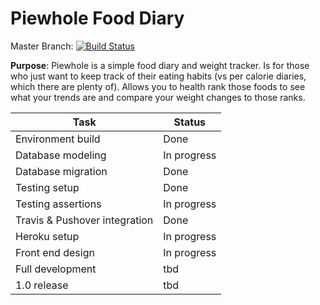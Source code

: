 # Piewhole Food Diary

Master Branch: [![Build Status](https://travis-ci.org/CarbonJ/Piewhole.svg)](https://travis-ci.org/CarbonJ/Piewhole)



**Purpose**: Piewhole is a simple food diary and weight tracker.  Is for those who just want to keep track of their eating habits (vs per calorie diaries, which there are plenty of).  Allows you to health rank those foods to see what your trends are and compare your weight changes to those ranks.

| Task  | Status |
| ------------- | ------------- |
|  Environment build | Done |
|  Database modeling | In progress |
|  Database migration | Done |
|  Testing setup  | Done |
|  Testing assertions  | In progress |
|  Travis & Pushover integration | Done |
|  Heroku setup | In progress |
|  Front end design  | In progress |
|  Full development | tbd |
|  1.0 release  | tbd |

